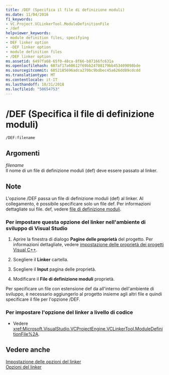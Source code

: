 ```yaml
---
title: /DEF (Specifica il file di definizione moduli)
ms.date: 11/04/2016
f1_keywords:
- VC.Project.VCLinkerTool.ModuleDefinitionFile
- /def
helpviewer_keywords:
- module definition files, specifying
- DEF linker option
- -DEF linker option
- module definition files
- /DEF linker option
ms.assetid: 6497fa68-65f0-48ca-8f66-b87166fc631a
ms.openlocfilehash: 607af17a60612f69bb24708179bb453409098bde
ms.sourcegitcommit: 6052185696adca270bc9bdbec45a626dd89cdcdd
ms.translationtype: MT
ms.contentlocale: it-IT
ms.lasthandoff: 10/31/2018
ms.locfileid: "50654753"
---
```

# <a name="def-specify-module-definition-file"></a>/DEF (Specifica il file di definizione moduli)

```
/DEF:filename
```

## <a name="arguments"></a>Argomenti

*filename*<br/>
Il nome di un file di definizione moduli (def) deve essere passato al linker.

## <a name="remarks"></a>Note

L'opzione /DEF passa un file di definizione moduli (def) al linker. Al collegamento, è possibile specificare solo un file def. Per informazioni dettagliate sui file. def, vedere [file di definizione moduli](../../build/reference/module-definition-dot-def-files.md).

### <a name="to-set-this-linker-option-in-the-visual-studio-development-environment"></a>Per impostare questa opzione del linker nell'ambiente di sviluppo di Visual Studio

1. Aprire la finestra di dialogo **Pagine delle proprietà** del progetto. Per informazioni dettagliate, vedere [impostazione delle proprietà dei progetti Visual C++](../../ide/working-with-project-properties.md).

1. Scegliere il **Linker** cartella.

1. Scegliere il **Input** pagina delle proprietà.

1. Modificare il **File di definizione moduli** proprietà.

Per specificare un file con estensione def da all'interno dell'ambiente di sviluppo, è necessario aggiungerlo al progetto insieme agli altri file e quindi specificare il file per l'opzione /DEF.

### <a name="to-set-this-linker-option-programmatically"></a>Per impostare l'opzione del linker a livello di codice

- Vedere <xref:Microsoft.VisualStudio.VCProjectEngine.VCLinkerTool.ModuleDefinitionFile%2A>.

## <a name="see-also"></a>Vedere anche

[Impostazione delle opzioni del linker](../../build/reference/setting-linker-options.md)<br/>
[Opzioni del linker](../../build/reference/linker-options.md)
